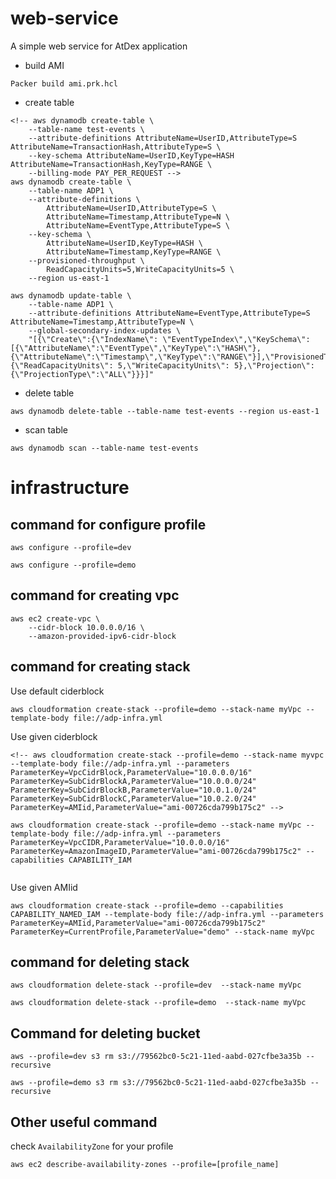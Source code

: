 # web-service

A simple web service for AtDex application

- build AMI
```
Packer build ami.prk.hcl
```

- create table
```
<!-- aws dynamodb create-table \
    --table-name test-events \
    --attribute-definitions AttributeName=UserID,AttributeType=S AttributeName=TransactionHash,AttributeType=S \
    --key-schema AttributeName=UserID,KeyType=HASH AttributeName=TransactionHash,KeyType=RANGE \
    --billing-mode PAY_PER_REQUEST -->
aws dynamodb create-table \
    --table-name ADP1 \
    --attribute-definitions \
        AttributeName=UserID,AttributeType=S \
        AttributeName=Timestamp,AttributeType=N \
        AttributeName=EventType,AttributeType=S \
    --key-schema \
        AttributeName=UserID,KeyType=HASH \
        AttributeName=Timestamp,KeyType=RANGE \
    --provisioned-throughput \
        ReadCapacityUnits=5,WriteCapacityUnits=5 \
    --region us-east-1

aws dynamodb update-table \
    --table-name ADP1 \
    --attribute-definitions AttributeName=EventType,AttributeType=S AttributeName=Timestamp,AttributeType=N \
    --global-secondary-index-updates \
    "[{\"Create\":{\"IndexName\": \"EventTypeIndex\",\"KeySchema\":[{\"AttributeName\":\"EventType\",\"KeyType\":\"HASH\"},{\"AttributeName\":\"Timestamp\",\"KeyType\":\"RANGE\"}],\"ProvisionedThroughput\": {\"ReadCapacityUnits\": 5,\"WriteCapacityUnits\": 5},\"Projection\":{\"ProjectionType\":\"ALL\"}}}]"

```

- delete table
```
aws dynamodb delete-table --table-name test-events --region us-east-1
```

- scan table
```
aws dynamodb scan --table-name test-events
```


# infrastructure



## command for configure profile
```
aws configure --profile=dev

aws configure --profile=demo

```

## command for creating vpc
```
aws ec2 create-vpc \
    --cidr-block 10.0.0.0/16 \
    --amazon-provided-ipv6-cidr-block
```

## command for creating stack
Use default ciderblock
```
aws cloudformation create-stack --profile=demo --stack-name myVpc --template-body file://adp-infra.yml
```

Use given ciderblock
```
<!-- aws cloudformation create-stack --profile=demo --stack-name myvpc --template-body file://adp-infra.yml --parameters ParameterKey=VpcCidrBlock,ParameterValue="10.0.0.0/16" ParameterKey=SubCidrBlockA,ParameterValue="10.0.0.0/24" ParameterKey=SubCidrBlockB,ParameterValue="10.0.1.0/24" ParameterKey=SubCidrBlockC,ParameterValue="10.0.2.0/24" ParameterKey=AMIid,ParameterValue="ami-00726cda799b175c2" -->

aws cloudformation create-stack --profile=demo --stack-name myVpc --template-body file://adp-infra.yml --parameters ParameterKey=VpcCIDR,ParameterValue="10.0.0.0/16" ParameterKey=AmazonImageID,ParameterValue="ami-00726cda799b175c2" --capabilities CAPABILITY_IAM


```

Use given AMIid
```
aws cloudformation create-stack --profile=demo --capabilities CAPABILITY_NAMED_IAM --template-body file://adp-infra.yml --parameters ParameterKey=AMIid,ParameterValue="ami-00726cda799b175c2" ParameterKey=CurrentProfile,ParameterValue="demo" --stack-name myVpc
```


## command for deleting stack
```
aws cloudformation delete-stack --profile=dev  --stack-name myVpc

aws cloudformation delete-stack --profile=demo  --stack-name myVpc
```

## Command for deleting bucket
```
aws --profile=dev s3 rm s3://79562bc0-5c21-11ed-aabd-027cfbe3a35b --recursive

aws --profile=demo s3 rm s3://79562bc0-5c21-11ed-aabd-027cfbe3a35b --recursive
```


## Other useful command
check ```AvailabilityZone``` for your profile
```
aws ec2 describe-availability-zones --profile=[profile_name]
```
